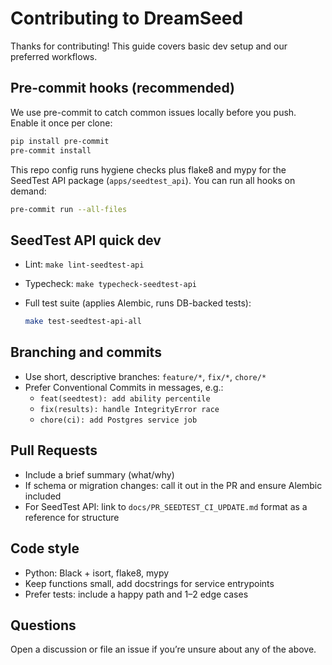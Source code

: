 # Contributing to DreamSeed

Thanks for contributing! This guide covers basic dev setup and our preferred workflows.

## Pre-commit hooks (recommended)

We use pre-commit to catch common issues locally before you push. Enable it once per clone:

```bash
pip install pre-commit
pre-commit install
```

This repo config runs hygiene checks plus flake8 and mypy for the SeedTest API package (`apps/seedtest_api`). You can run all hooks on demand:

```bash
pre-commit run --all-files
```

## SeedTest API quick dev

- Lint: `make lint-seedtest-api`
- Typecheck: `make typecheck-seedtest-api`
- Full test suite (applies Alembic, runs DB-backed tests):
  
  ```bash
  make test-seedtest-api-all
  ```

## Branching and commits

- Use short, descriptive branches: `feature/*`, `fix/*`, `chore/*`
- Prefer Conventional Commits in messages, e.g.:
  - `feat(seedtest): add ability percentile`
  - `fix(results): handle IntegrityError race`
  - `chore(ci): add Postgres service job`

## Pull Requests

- Include a brief summary (what/why)
- If schema or migration changes: call it out in the PR and ensure Alembic included
- For SeedTest API: link to `docs/PR_SEEDTEST_CI_UPDATE.md` format as a reference for structure

## Code style

- Python: Black + isort, flake8, mypy
- Keep functions small, add docstrings for service entrypoints
- Prefer tests: include a happy path and 1–2 edge cases

## Questions

Open a discussion or file an issue if you’re unsure about any of the above.